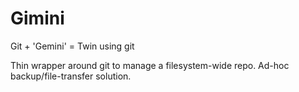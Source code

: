 # Gimini

Git + 'Gemini' = Twin using git

Thin wrapper around git to manage a filesystem-wide repo.
Ad-hoc backup/file-transfer solution.

